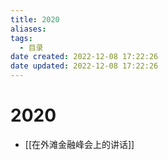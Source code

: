 ```yaml
---
title: 2020
aliases:
tags:
  - 目录
date created: 2022-12-08 17:22:26
date updated: 2022-12-08 17:22:26
---
```


# 2020

- [[在外滩金融峰会上的讲话]]
